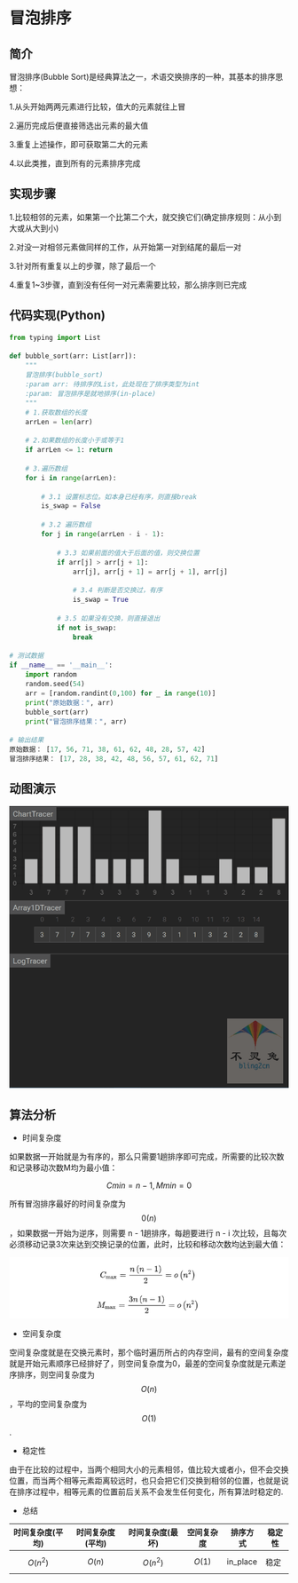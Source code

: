 # 冒泡排序

## 简介

冒泡排序(Bubble Sort)是经典算法之一，术语交换排序的一种，其基本的排序思想：

1.从头开始两两元素进行比较，值大的元素就往上冒

2.遍历完成后便直接筛选出元素的最大值

3.重复上述操作，即可获取第二大的元素

4.以此类推，直到所有的元素排序完成

## 实现步骤

1.比较相邻的元素，如果第一个比第二个大，就交换它们(确定排序规则：从小到大或从大到小)

2.对没一对相邻元素做同样的工作，从开始第一对到结尾的最后一对

3.针对所有重复以上的步骤，除了最后一个

4.重复1~3步骤，直到没有任何一对元素需要比较，那么排序则已完成

## 代码实现(Python)

```python
from typing import List

def bubble_sort(arr: List[arr]):
    """
    冒泡排序(bubble_sort)
    :param arr: 待排序的List，此处现在了排序类型为int
    :param: 冒泡排序是就地排序(in-place)
    """
    # 1.获取数组的长度
    arrLen = len(arr)
    
    # 2.如果数组的长度小于或等于1
    if arrLen <= 1: return
    
    # 3.遍历数组
    for i in range(arrLen):
        
        # 3.1 设置标志位。如本身已经有序，则直接break
        is_swap = False
        
        # 3.2 遍历数组
        for j in range(arrLen - i - 1):
            
            # 3.3 如果前面的值大于后面的值，则交换位置
            if arr[j] > arr[j + 1]:
                arr[j], arr[j + 1] = arr[j + 1], arr[j]
                
                # 3.4 判断是否交换过，有序
                is_swap = True
                
            # 3.5 如果没有交换，则直接退出
            if not is_swap: 
                break

# 测试数据
if __name__ == '__main__':
    import random
    random.seed(54)
    arr = [random.randint(0,100) for _ in range(10)]
    print("原始数据：", arr)
    bubble_sort(arr)
    print("冒泡排序结果：", arr)

# 输出结果
原始数据： [17, 56, 71, 38, 61, 62, 48, 28, 57, 42]
冒泡排序结果： [17, 28, 38, 42, 48, 56, 57, 61, 62, 71]
```

## 动图演示

<img src="Images/v2-2e6482e632145bbd1962223d343ed68e_b.webp" alt="动图" style="zoom:150%;" />  

## 算法分析

-   时间复杂度

如果数据一开始就是为有序的，那么只需要1趟排序即可完成，所需要的比较次数和记录移动次数M均为最小值：

$$Cmin = n - 1, Mmin = 0$$

所有冒泡排序最好的时间复杂度为$$0(n)$$，如果数据一开始为逆序，则需要 n - 1趟排序，每趟要进行 n - i 次比较，且每次必须移动记录3次来达到交换记录的位置，此时，比较和移动次数均达到最大值：

![1666053028564](Images/1666053028564.png)

-   空间复杂度

空间复杂度就是在交换元素时，那个临时遍历所占的内存空间，最有的空间复杂度就是开始元素顺序已经排好了，则空间复杂度为0，最差的空间复杂度就是元素逆序排序，则空间复杂度为$$O(n)$$，平均的空间复杂度为$$O(1)$$.

-   稳定性

由于在比较的过程中，当两个相同大小的元素相邻，值比较大或者小，但不会交换位置，而当两个相等元素距离较远时，也只会把它们交换到相邻的位置，也就是说在排序过程中，相等元素的位置前后关系不会发生任何变化，所有算法时稳定的.

-   总结

| 时间复杂度(平均) | 时间复杂度(平均) | 时间复杂度(最坏) | 空间复杂度 | 排序方式 | 稳定性 |
| ---------------- | ---------------- | ---------------- | ---------- | -------- | ------ |
| $$O(n^2)$$       | $$O(n)$$         | $$O(n^2)$$       | $$O(1)$$   | in_place | 稳定   |




